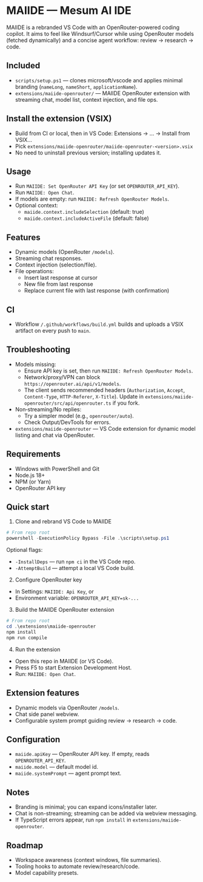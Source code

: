 # MAIIDE — Mesum AI IDE

MAIIDE is a rebranded VS Code with an OpenRouter-powered coding copilot. It aims to feel like Windsurf/Cursor while using OpenRouter models (fetched dynamically) and a concise agent workflow: review → research → code.

## Included
- `scripts/setup.ps1` — clones microsoft/vscode and applies minimal branding (`nameLong`, `nameShort`, `applicationName`).
- `extensions/maiide-openrouter/` — MAIIDE OpenRouter extension with streaming chat, model list, context injection, and file ops.

## Install the extension (VSIX)
- Build from CI or local, then in VS Code: Extensions → … → Install from VSIX…
- Pick `extensions/maiide-openrouter/maiide-openrouter-<version>.vsix`
- No need to uninstall previous version; installing updates it.

## Usage
- Run `MAIIDE: Set OpenRouter API Key` (or set `OPENROUTER_API_KEY`).
- Run `MAIIDE: Open Chat`.
- If models are empty: run `MAIIDE: Refresh OpenRouter Models`.
- Optional context:
  - `maiide.context.includeSelection` (default: true)
  - `maiide.context.includeActiveFile` (default: false)

## Features
- Dynamic models (OpenRouter `/models`).
- Streaming chat responses.
- Context injection (selection/file).
- File operations:
  - Insert last response at cursor
  - New file from last response
  - Replace current file with last response (with confirmation)

## CI
- Workflow `/.github/workflows/build.yml` builds and uploads a VSIX artifact on every push to `main`.

## Troubleshooting
- Models missing:
  - Ensure API key is set, then run `MAIIDE: Refresh OpenRouter Models`.
  - Network/proxy/VPN can block `https://openrouter.ai/api/v1/models`.
  - The client sends recommended headers (`Authorization`, `Accept`, `Content-Type`, `HTTP-Referer`, `X-Title`). Update in `extensions/maiide-openrouter/src/api/openrouter.ts` if you fork.
- Non‑streaming/No replies:
  - Try a simpler model (e.g., `openrouter/auto`).
  - Check Output/DevTools for errors.
- `extensions/maiide-openrouter` — VS Code extension for dynamic model listing and chat via OpenRouter.

## Requirements
- Windows with PowerShell and Git
- Node.js 18+
- NPM (or Yarn)
- OpenRouter API key

## Quick start
1) Clone and rebrand VS Code to MAIIDE
```powershell
# From repo root
powershell -ExecutionPolicy Bypass -File .\scripts\setup.ps1
```
Optional flags:
- `-InstallDeps` — run `npm ci` in the VS Code repo.
- `-AttemptBuild` — attempt a local VS Code build.

2) Configure OpenRouter key
- In Settings: `MAIIDE: Api Key`, or
- Environment variable: `OPENROUTER_API_KEY=sk-...`

3) Build the MAIIDE OpenRouter extension
```powershell
# From repo root
cd .\extensions\maiide-openrouter
npm install
npm run compile
```

4) Run the extension
- Open this repo in MAIIDE (or VS Code).
- Press F5 to start Extension Development Host.
- Run: `MAIIDE: Open Chat`.

## Extension features
- Dynamic models via OpenRouter `/models`.
- Chat side panel webview.
- Configurable system prompt guiding review → research → code.

## Configuration
- `maiide.apiKey` — OpenRouter API key. If empty, reads `OPENROUTER_API_KEY`.
- `maiide.model` — default model id.
- `maiide.systemPrompt` — agent prompt text.

## Notes
- Branding is minimal; you can expand icons/installer later.
- Chat is non-streaming; streaming can be added via webview messaging.
- If TypeScript errors appear, run `npm install` in `extensions/maiide-openrouter`.

## Roadmap
- Workspace awareness (context windows, file summaries).
- Tooling hooks to automate review/research/code.
- Model capability presets.
